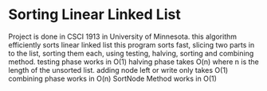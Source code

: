 # Sorting Linear Linked List
Project is  done in CSCI 1913 in University of Minnesota. this algorithm efficiently sorts linear linked list
this program sorts fast,  slicing two parts in to the list, sorting them each, using testing, halving, sorting and combining method.
testing phase works in O(1)
halving phase takes O(n) where n is the length of the unsorted list. adding node left or write only takes O(1)
combining phase works in O(n)
SortNode Method works in O(1)
